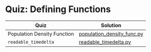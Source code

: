 # Quiz: Defining Functions

| Quiz | Solution |
| --- | --- |
| Population Density Function | [population_density_func.py](https://github.com/andreyyohanes/Udacity-Introduction-to-Python-Programming/blob/main/04%20Functions/01%20Quiz%20Defining%20Functions/population_density_func.py) |
| `readable_timedelta` | [readable_timedelta.py](https://github.com/andreyyohanes/Udacity-Introduction-to-Python-Programming/blob/main/04%20Functions/01%20Quiz%20Defining%20Functions/readable_timedelta.py) |
